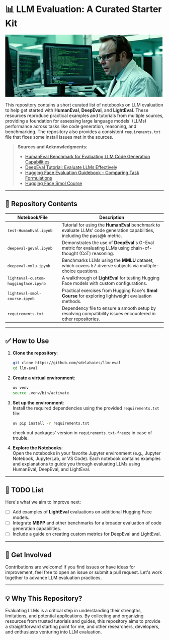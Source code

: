 # 📊 LLM Evaluation: A Curated Starter Kit  

![llm-eval](illustration.png)

This repository contains a short curated list of notebooks on LLM evaluation to help get started with **HumanEval**, **DeepEval**, and **LightEval**. These resources reproduce practical examples and tutorials from multiple sources, providing a foundation for assessing large language models' (LLMs) performance across tasks like code generation, reasoning, and benchmarking. The repository also provides a consistent `requirements.txt` file that fixes some install issues met in the sources.

> **Sources and Acknowledgments**:  
> - [HumanEval Benchmark for Evaluating LLM Code Generation Capabilities](https://www.datacamp.com/tutorial/humaneval-benchmark-for-evaluating-llm-code-generation-capabilities)  
> - [DeepEval Tutorial: Evaluate LLMs Effectively](https://www.datacamp.com/tutorial/deepeval)  
> - [Hugging Face Evaluation Guidebook - Comparing Task Formulations](https://github.com/huggingface/evaluation-guidebook/blob/main/contents/examples/comparing_task_formulations.ipynb)  
> - [Hugging Face Smol Course](https://github.com/huggingface/smol-course)  

---

## 📂 Repository Contents  

| Notebook/File                        | Description                                                                                   |  
|--------------------------------------|-----------------------------------------------------------------------------------------------|  
| `test-HumanEval.ipynb`               | Tutorial for using the **HumanEval** benchmark to evaluate LLMs' code generation capabilities, including the pass@k metric. |  
| `deepeval-geval.ipynb`               | Demonstrates the use of **DeepEval**'s G-Eval metric for evaluating LLMs using chain-of-thought (CoT) reasoning. |  
| `deepeval-mmlu.ipynb`                | Benchmarks LLMs using the **MMLU** dataset, which covers 57 diverse subjects via multiple-choice questions. |                   |  
| `lighteval-custom-huggingface.ipynb` | A walkthrough of **LightEval** for testing Hugging Face models with custom configurations.    |  
| `lighteval-smol-course.ipynb`        | Practical exercises from Hugging Face's **Smol Course** for exploring lightweight evaluation methods. |  
| `requirements.txt`                   | Dependency file to ensure a smooth setup by resolving compatibility issues encountered in other repositories. |  

---

## ✅ How to Use  

1. **Clone the repository**:  
   ```bash  
   git clone https://github.com/sdelahaies/llm-eval  
   cd llm-eval  
   ```  

1. **Create a virtual environment**:  
   ```bash  
   uv venv  
   source .venv/bin/activate  
   ```  


3. **Set up the environment**:  
   Install the required dependencies using the provided `requirements.txt` file:  
   ```bash  
   uv pip install -r requirements.txt  
   ``` 
   check out packages' version in `requirements.txt-freeze` in case of trouble.

4. **Explore the Notebooks**:  
   Open the notebooks in your favorite Jupyter environment (e.g., Jupyter Notebook, JupyterLab, or VS Code). Each notebook contains examples and explanations to guide you through evaluating LLMs using HumanEval, DeepEval, and LightEval.

---

## 📝 TODO List  

Here's what we aim to improve next:  

- [ ] Add examples of **LightEval** evaluations on additional Hugging Face models.  
- [ ] Integrate **MBPP** and other benchmarks for a broader evaluation of code generation capabilities.  
- [ ] Include a guide on creating custom metrics for DeepEval and LightEval.  

---

## 🚀 Get Involved  

Contributions are welcome! If you find issues or have ideas for improvement, feel free to open an issue or submit a pull request. Let's work together to advance LLM evaluation practices.  

---  

## 💡 Why This Repository?  

Evaluating LLMs is a critical step in understanding their strengths, limitations, and potential applications. By collecting and organizing resources from trusted tutorials and guides, this repository aims to provide a straightforward starting point for me, and other researchers, developers, and enthusiasts venturing into LLM evaluation.
